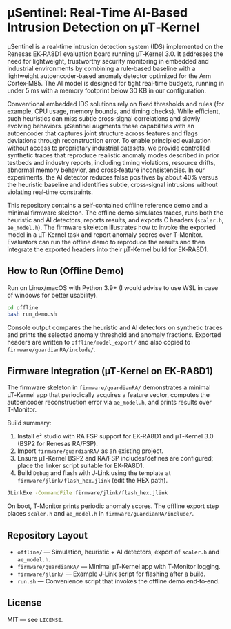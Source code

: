 # µSentinel: Real‑Time AI‑Based Intrusion Detection on µT‑Kernel

µSentinel is a real‑time intrusion detection system (IDS) implemented on the Renesas EK‑RA8D1 evaluation board running µT‑Kernel 3.0. It addresses the need for lightweight, trustworthy security monitoring in embedded and industrial environments by combining a rule‑based baseline with a lightweight autoencoder‑based anomaly detector optimized for the Arm Cortex‑M85. The AI model is designed for tight real‑time budgets, running in under 5 ms with a memory footprint below 30 KB in our configuration.

Conventional embedded IDS solutions rely on fixed thresholds and rules (for example, CPU usage, memory bounds, and timing checks). While efficient, such heuristics can miss subtle cross‑signal correlations and slowly evolving behaviors. µSentinel augments these capabilities with an autoencoder that captures joint structure across features and flags deviations through reconstruction error. To enable principled evaluation without access to proprietary industrial datasets, we provide controlled synthetic traces that reproduce realistic anomaly modes described in prior testbeds and industry reports, including timing violations, resource drifts, abnormal memory behavior, and cross‑feature inconsistencies. In our experiments, the AI detector reduces false positives by about 40% versus the heuristic baseline and identifies subtle, cross‑signal intrusions without violating real‑time constraints.

This repository contains a self‑contained offline reference demo and a minimal firmware skeleton. The offline demo simulates traces, runs both the heuristic and AI detectors, reports results, and exports C headers (`scaler.h`, `ae_model.h`). The firmware skeleton illustrates how to invoke the exported model in a µT‑Kernel task and report anomaly scores over T‑Monitor. Evaluators can run the offline demo to reproduce the results and then integrate the exported headers into their µT‑Kernel build for EK‑RA8D1.

## How to Run (Offline Demo)

Run on Linux/macOS with Python 3.9+ (I would advise to use WSL in case of windows for better usability).

```bash
cd offline
bash run_demo.sh
```

Console output compares the heuristic and AI detectors on synthetic traces and prints the selected anomaly threshold and anomaly fractions. Exported headers are written to `offline/model_export/` and also copied to `firmware/guardianRA/include/`.

## Firmware Integration (µT‑Kernel on EK‑RA8D1)

The firmware skeleton in `firmware/guardianRA/` demonstrates a minimal µT‑Kernel app that periodically acquires a feature vector, computes the autoencoder reconstruction error via `ae_model.h`, and prints results over T‑Monitor.

Build summary:

1. Install e² studio with RA FSP support for EK‑RA8D1 and µT‑Kernel 3.0 (BSP2 for Renesas RA/FSP).
2. Import `firmware/guardianRA/` as an existing project.
3. Ensure µT‑Kernel BSP2 and RA/FSP includes/defines are configured; place the linker script suitable for EK‑RA8D1.
4. Build `Debug` and flash with J‑Link using the template at `firmware/jlink/flash_hex.jlink` (edit the HEX path).

```bash
JLinkExe -CommandFile firmware/jlink/flash_hex.jlink
```

On boot, T‑Monitor prints periodic anomaly scores. The offline export step places `scaler.h` and `ae_model.h` in `firmware/guardianRA/include/`.

## Repository Layout

- `offline/` — Simulation, heuristic + AI detectors, export of `scaler.h` and `ae_model.h`.
- `firmware/guardianRA/` — Minimal µT‑Kernel app with T‑Monitor logging.
- `firmware/jlink/` — Example J‑Link script for flashing after a build.
- `run.sh` — Convenience script that invokes the offline demo end‑to‑end.

## License

MIT — see `LICENSE`.
